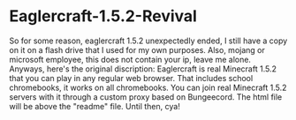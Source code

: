 # Eaglercraft-1.5.2-Revival
So for some reason, eaglercraft 1.5.2 unexpectedly ended, I still have a copy on it on a flash drive that I used for my own purposes.
Also, mojang or microsoft employee, this does not contain your ip, leave me alone.
Anyways, here's the original discription: Eaglercraft is real Minecraft 1.5.2 that you can play in any regular web browser. That includes school chromebooks, it works on all chromebooks. You can join real Minecraft 1.5.2 servers with it through a custom proxy based on Bungeecord.
The html file will be above the "readme" file.
Until then, cya!
